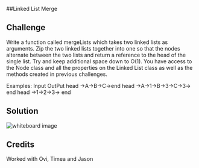 ##Linked List Merge

## Challenge
Write a function called mergeLists which takes two linked lists as arguments. Zip the two linked lists together into one so that the nodes alternate between the two lists and return a reference to the head of the single list. Try and keep additional space down to O(1). You have access to the Node class and all the properties on the Linked List class as well as the methods created in previous challenges.

Examples:
Input                      OutPut
head ->A->B->C->end        head ->A->1->B->3->C->3-> end
head ->1->2->3-> end

## Solution
![whiteboard image](ll_merge.jpg)

## Credits
Worked with Ovi, Timea and Jason